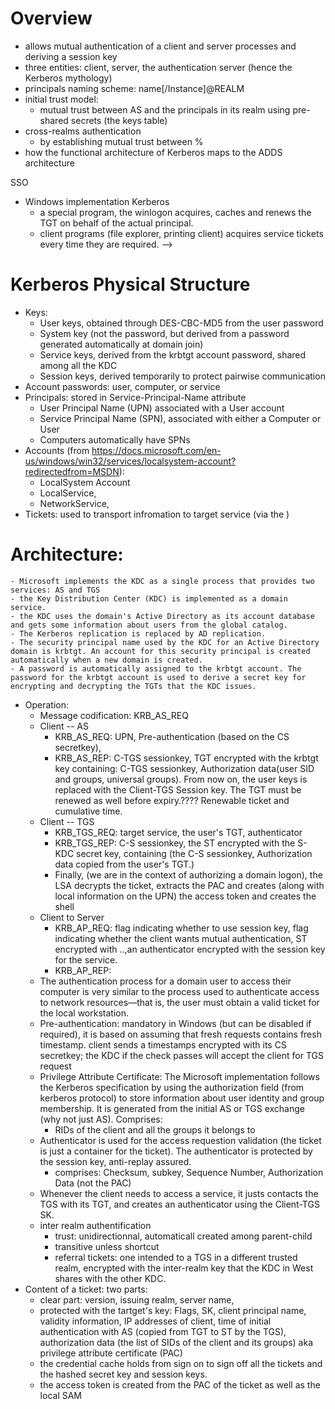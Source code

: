 # Overview
  - allows mutual authentication of a client and server processes and deriving a session key
  - three entities: client, server, the authentication server (hence the Kerberos mythology)
  - principals naming scheme: name[/Instance]@REALM
  - initial trust model:
    - mutual trust between AS and the principals in its realm using pre-shared secrets (the keys table)
  - cross-realms authentication
    - by establishing mutual trust between %
  - how the functional architecture of Kerberos maps to the ADDS architecture
<!--  
# Architecture

- Principals naming scheme
- tickets

# Initial trust model

# Protocol operation
- basic operation
- ticket validation
- preauthentication
- cross realms authentication

# Domain Logon Scenarii
- SSO
- Interactive domain logon
- Access to services
- Access to resources in other domains


- A Kerberos primer

slide: How Kerberos works? initial authentication and re-authentication
  - the client authenticates against the AS; it receives the TGT with additional information
  - (before service access, ) the client requests ST from the TGS
  - the client requests service access
  - The authentication occurs only once --> SSO
- Windows implementation Kerberos
  - a special program, the winlogon acquires, caches and renews the TGT on behalf of the actual principal.
  - client programs (file explorer, printing client) acquires service tickets every time they are required.
 -->

# Kerberos Physical Structure
  - Keys:
    - User keys, obtained through DES-CBC-MD5 from the user password
    - System key (not the password, but derived from a password generated automatically at domain join)
    - Service keys, derived from the krbtgt account password, shared among all the KDC
    - Session keys, derived temporarily to protect pairwise communication
  - Account passwords: user, computer, or service
  - Principals: stored in Service-Principal-Name attribute
    - User Principal Name (UPN) associated with a User account
    - Service Principal Name (SPN), associated with either a Computer or User
    - Computers automatically have SPNs
  - Accounts (from https://docs.microsoft.com/en-us/windows/win32/services/localsystem-account?redirectedfrom=MSDN):
    - LocalSystem Account
    - LocalService,
    - NetworkService,
  - Tickets: used to transport infromation to target service (via the )
  
# Architecture:
    - Microsoft implements the KDC as a single process that provides two services: AS and TGS
    - the Key Distribution Center (KDC) is implemented as a domain service.
    - the KDC uses the domain's Active Directory as its account database and gets some information about users from the global catalog.
    - The Kerberos replication is replaced by AD replication.
    - The security principal name used by the KDC for an Active Directory domain is krbtgt. An account for this security principal is created automatically when a new domain is created.
    - A password is automatically assigned to the krbtgt account. The password for the krbtgt account is used to derive a secret key for encrypting and decrypting the TGTs that the KDC issues.
- Operation:
  - Message codification: KRB_AS_REQ
  - Client -- AS
    - KRB_AS_REQ: UPN, Pre-authentication (based on the CS secretkey),
    - KRB_AS_REP: C-TGS sessionkey, TGT encrypted with the krbtgt key containing: C-TGS sessionkey, Authorization data(user SID and groups, universal groups). From now on, the user keys is replaced with the Client-TGS Session key. The TGT must be renewed as well before expiry.????
    Renewable ticket and cumulative time.
  - Client -- TGS
    - KRB_TGS_REQ: target service, the user's TGT, authenticator
    - KRB_TGS_REP: C-S sessionkey, the ST encrypted with the S-KDC secret key, containing (the C-S sessionkey, Authorization data copied from the user's TGT.)
    - Finally, (we are in the context of authorizing a domain logon), the LSA decrypts the ticket, extracts the PAC and creates (along with local information on the UPN) the access token and creates the shell
  - Client to Server
    - KRB_AP_REQ: flag indicating whether to use session key, flag indicating whether the client wants mutual authentication, ST encrypted with ..,an authenticator encrypted with the session key for the service.
    - KRB_AP_REP:
  - The authentication process for a domain user to access their computer is very similar to the process used to authenticate access to network resources—that is, the user must obtain a valid ticket for the local workstation.
  - Pre-authentication: mandatory in Windows (but can be disabled if required), it is based on assuming that fresh requests contains fresh timestamp. client sends a timestamps encrypted with its CS secretkey; the KDC if the check passes will accept the client for TGS request
  - Privilege Attribute Certificate: The Microsoft implementation follows the Kerberos specification by using the authorization field (from kerberos protocol) to store information about user identity and group membership. It is generated from the initial AS or TGS exchange (why not just AS). Comprises:
    - RIDs of the client and all the groups it belongs to
  - Authenticator is used for the access requestion validation (the ticket is just a container for the ticket). The authenticator is protected by the session key, anti-replay assured.
    - comprises: Checksum, subkey, Sequence Number, Authorization Data (not the PAC)
  - Whenever the client needs to access a service, it justs contacts the TGS with its TGT, and creates an authenticator using the Client-TGS SK.
  - inter realm authentification
    - trust: unidirectionnal, automaticall created among parent-child
    - transitive unless shortcut
    - referral tickets: one intended to a TGS in a different trusted realm, encrypted with the inter-realm key that the KDC in West shares with the other KDC.
- Content of a ticket: two parts:
  - clear part: version, issuing realm, server name,
  - protected with the tartget's key: Flags, SK, client principal name, validity information, IP addresses of client, time of initial authentication with AS (copied from TGT to ST by the TGS), authorization data (the list of SIDs of the client and its groups) aka privilege attribute certificate (PAC)
  - the credential cache holds from sign on to sign off all the tickets and the hashed secret key and session keys.
  - the access token is created from the PAC of the ticket as well as the local SAM

<!-- 
  course organization:
  start by the interaction with TGS to provide access to the server.
  show access to the local machine (as Host service principal)
 -->